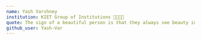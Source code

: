 ```yaml
--- 
name: Yash Varshney 
institution: KIET Group of Institutions 🚩🚩🚩🚩   
quote: The sign of a beautiful person is that they always see beauty in others.
github_user: Yash-Var
---
```

